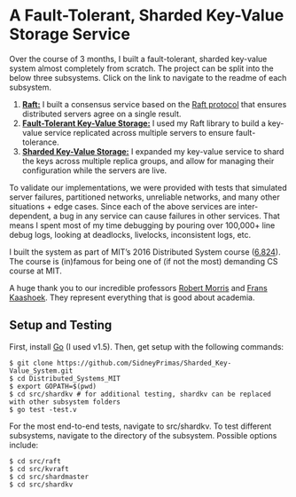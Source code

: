 # A Fault-Tolerant, Sharded Key-Value Storage Service

Over the course of 3 months, I built a fault-tolerant, sharded key-value system almost completely from scratch. 
The project can be split into the below three subsystems. Click on the link to navigate to the readme of each subsystem. 
1. [**Raft:**](https://github.com/SidneyPrimas/Sharded_Key-Value_System/tree/master/src/raft) I built a consensus service based on the [Raft protocol](https://raft.github.io/raft.pdf) that ensures distributed servers agree on a single result.  
2. [**Fault-Tolerant Key-Value Storage:**](https://github.com/SidneyPrimas/Sharded_Key-Value_System/tree/master/src/kvraft) I used my Raft library to build a key-value service replicated across multiple servers to ensure fault-tolerance. 
3. [**Sharded Key-Value Storage:**](https://github.com/SidneyPrimas/Sharded_Key-Value_System/tree/master/src/shardkv) I expanded my key-value service to shard the keys across multiple replica groups, and allow for managing their configuration while the servers are live. 

To validate our implementations, we were provided with tests that simulated server failures, partitioned networks, unreliable networks, and many other situations + edge cases. Since each of the above services are inter-dependent, a bug in any service can cause failures in other services. That means I spent most of my time debugging by pouring over 100,000+ line debug logs, looking at deadlocks, livelocks, inconsistent logs, etc. 

I built the system as part of MIT’s 2016 Distributed System course ([6.824](http://nil.csail.mit.edu/6.824/2016/index.html)). The course is (in)famous for being one of (if not the most) demanding CS course at MIT.  

A huge thank you to our incredible professors [Robert Morris](https://en.wikipedia.org/wiki/Robert_Tappan_Morris) and [Frans Kaashoek](https://en.wikipedia.org/wiki/Frans_Kaashoek). They represent everything that is good about academia. 

## Setup and Testing 
First, install [Go](https://golang.org/) (I used v1.5). Then, get setup with the following commands:
```
$ git clone https://github.com/SidneyPrimas/Sharded_Key-Value_System.git
$ cd Distributed_Systems_MIT
$ export GOPATH=$(pwd)
$ cd src/shardkv # for additional testing, shardkv can be replaced with other subsystem folders
$ go test -test.v
```

For the most end-to-end tests, navigate to src/shardkv. To test different subsystems, navigate to the directory of the subsystem. Possible options include: 
```
$ cd src/raft
$ cd src/kvraft
$ cd src/shardmaster
$ cd src/shardkv
```

